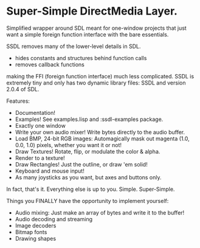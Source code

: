 Super-Simple DirectMedia Layer.
===============================

Simplified wrapper around SDL meant for one-window projects
that just want a simple foreign function interface with the bare essentials.

SSDL removes many of the lower-level details in SDL.

* hides constants and structures behind function calls
* removes callback functions

making the FFI (foreign function interface) much less complicated.
SSDL is extremely tiny and only has two dynamic library files: SSDL and version
2.0.4 of SDL.

Features:
* Documentation!
* Examples! See examples.lisp and :ssdl-examples package.
* Exactly one window
* Write your own audio mixer! Write bytes directly to the audio buffer.
* Load BMP, 24-bit RGB images: 
Automagically mask out magenta (1.0, 0.0, 1.0) pixels, 
whether you want it or not!
* Draw Textures! Rotate, flip, or modulate the color & alpha.
* Render to a texture!
* Draw Rectangles! Just the outline, or draw 'em solid!
* Keyboard and mouse input!
* As many joysticks as you want, but axes and buttons only.

In fact, that's it. Everything else is up to you. Simple. Super-Simple. 

Things you FINALLY have the opportunity to implement yourself:
* Audio mixing: Just make an array of bytes and write it to the buffer!
* Audio decoding and streaming
* Image decoders
* Bitmap fonts
* Drawing shapes
